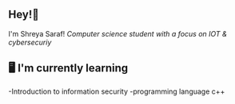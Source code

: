 <h2>Hey!👋</h2>
I'm Shreya Saraf!
<i>Computer science student with a focus on IOT & cybersecuriy</i>
<h2>🖥️ I'm currently learning</h2>
-Introduction to information security
-programming language c++
